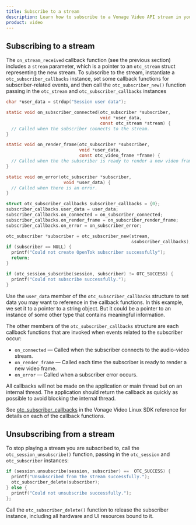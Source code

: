```yaml
---
title: Subscribe to a stream
description: Learn how to subscribe to a Vonage Video API stream in your Linux application. Once you have connected to a session, you can subscribe to a stream to view video, audio, and signalling data.
product: video
---
```


## Subscribing to a stream

The `on_stream_received` callback function (see the previous section) includes a `stream` parameter, which is a pointer to an `otc_stream` struct representing the new stream. To subscribe to the stream, instantiate a `otc_subscriber_callbacks` instance, set some callback functions for subscriber-related events, and then call the `otc_subscriber_new()` function passing in the `otc_stream` and `otc_subscriber_callbacks` instances

```c
char *user_data = strdup("Session user data");

static void on_subscriber_connected(otc_subscriber *subscriber,
                                    void *user_data,
                                    const otc_stream *stream) {
  // Called when the subscriber connects to the stream.
}

static void on_render_frame(otc_subscriber *subscriber,
                            void *user_data,
                            const otc_video_frame *frame) {
  // Called when the the subscriber is ready to render a new video frame
}

static void on_error(otc_subscriber *subscriber,
                      void *user_data) {
  // Called when there is an error.
}

struct otc_subscriber_callbacks subscriber_callbacks = {0};
subscriber_callbacks.user_data = user_data;
subscriber_callbacks.on_connected = on_subscriber_connected;
subscriber_callbacks.on_render_frame = on_subscriber_render_frame;
subscriber_callbacks.on_error = on_subscriber_error;

otc_subscriber *subscriber = otc_subscriber_new(stream,
                                                &subscriber_callbacks);
if (subscriber == NULL) {
  printf("Could not create OpenTok subscriber successfully");
  return;
}

if (otc_session_subscribe(session, subscriber) != OTC_SUCCESS) {
  printf("Could not subscribe successfully.");
}
```

Use the `user_data` member of the `otc_subscriber_callbacks` structure to set data you may want to reference in the callback functions. In this example, we set it to a pointer to a string object. But it could be a pointer to an instance of some other type that contains meaningful information.

The other members of the `otc_subscriber_callbacks` structure are each callback functions that are invoked when events related to the subscriber occur:

* `on_connected` — Called when the subscriber connects to the audio-video stream.
* `on_render_frame` — Called each time the subscriber is ready to render a new video frame.
* `on_error` — Called when a subscriber error occurs.

All callbacks will not be made on the application or main thread but on an internal thread. The application should return the callback as quickly as possible to avoid blocking the internal thread.

See [otc\_subscriber\_callbacks](/sdk/stitch/video-linux-reference/structotc__subscriber__callbacks.html) in the Vonage Video Linux SDK reference for details on each of the callback functions.

## Unsubscribing from a stream

To stop playing a stream you are subscribed to, call the `otc_session_unsubscribe()` function, passing in the `otc_session` and `otc_subscriber` instances:

```c
if (session.unsubscribe(session, subscriber) ==  OTC_SUCCESS) {
  printf("Unsubscribed from the stream successfully.");
  otc_subscriber_delete(subscriber);
} else {
  printf("Could not unsubscribe successfully.");
};
```

Call the `otc_subscriber_delete()` function to release the subscriber instance, including all hardware and UI resources bound to it.
